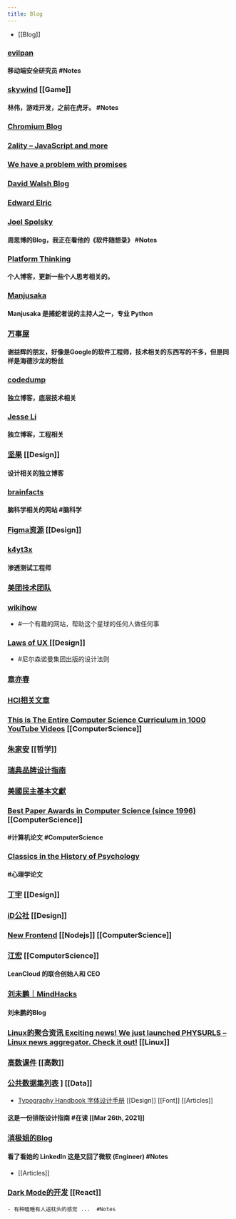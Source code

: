 ```yaml
---
title: Blog
---
```


- [[Blog]]
### [evilpan](https://evilpan.com/)
#### 移动端安全研究员 #Notes
### [skywind](http://www.skywind.me/blog/)  [[Game]]
#### 林伟，游戏开发，之前在虎牙。 #Notes
### [Chromium Blog](https://blog.chromium.org/)
### [2ality – JavaScript and more](https://2ality.com/)
### [We have a problem with promises](https://pouchdb.com/2015/05/18/we-have-a-problem-with-promises.html)
### [David Walsh Blog ](https://davidwalsh.name/)
### [Edward Elric](https://edward40.com/)
### [Joel Spolsky](https://www.joelonsoftware.com/)
#### 周思博的Blog，我正在看他的《软件随想录》 #Notes
### [Platform Thinking](https://pt.plus/)
#### 个人博客，更新一些个人思考相关的。
### [Manjusaka](https://manjusaka.itscoder.com/)
#### Manjusaka 是捕蛇者说的主持人之一，专业 Python
### [万事屋](https://tcya.xyz/)
#### 谢益辉的朋友，好像是Google的软件工程师，技术相关的东西写的不多，但是同样是海德沙龙的粉丝
### [codedump](https://www.codedump.info/)
#### 独立博客，底层技术相关
### [Jesse Li](https://blog.jse.li/)
#### 独立博客，工程相关
### [坚果](https://pandaqr.github.io/) [[Design]]
#### 设计相关的独立博客
### [brainfacts](https://www.brainfacts.org/)
#### 脑科学相关的网站 #脑科学
### [Figma资源](https://figma.cool/) [[Design]]
### [k4yt3x](https://k4yt3x.com/about/)
#### 渗透测试工程师
### [美团技术团队](https://tech.meituan.com/)
### [wikihow](https://zh.wikihow.com/%E9%A6%96%E9%A1%B5)
- #一个有趣的网站，帮助这个星球的任何人做任何事
### [Laws of UX ](https://lawsofux.com/) [[Design]]
- #尼尔森诺曼集团出版的设计法则
### [章亦春](https://blog.openresty.com.cn/cn/authors/%E7%AB%A0%E4%BA%A6%E6%98%A5/)
### [HCI相关文章](https://www.douban.com/group/topic/121060767/?dt_dapp=1)
### [This is The Entire Computer Science Curriculum in 1000 YouTube Videos](https://laconicml.com/computer-science-curriculum-youtube-videos/) [[ComputerScience]]
### [朱家安](https://intersection.tw/%E6%88%91%E6%BC%B8%E6%BC%B8%E4%B8%8D%E4%BF%A1%E4%BB%BB-ux-%E7%9A%84%E5%8E%9F%E5%9B%A0-c9ea15dd2ca7) [[哲学]]
### [瑞典品牌设计指南](https://identity.sweden.se/en)
### [美國民主基本文獻](https://web-archive-2017.ait.org.tw/infousa/zhtw/PUBS/BasicReadings/demo.htm)
### [Best Paper Awards in Computer Science (since 1996)](https://jeffhuang.com/best_paper_awards/) [[ComputerScience]]
#### #计算机论文 #ComputerScience
### [Classics in the History of Psychology](http://psychclassics.yorku.ca/topic.htm#cognition)
#### #心理学论文
### [丁宇](https://dingyu.me/blog/) [[Design]]
### [iD公社](http://www.hi-id.com/) [[Design]]
### [New Frontend](https://nextfe.com/) [[Nodejs]] [[ComputerScience]]
### [江宏](https://1byte.io/) [[ComputerScience]]
#### LeanCloud 的联合创始人和 CEO
### [刘未鹏｜MindHacks](http://mindhacks.cn/)
#### 刘未鹏的Blog
### [Linux的聚合资讯 Exciting news! We just launched PHYSURLS – Linux news aggregator. Check it out!](https://devurls.com/) [[Linux]]
### [高数课件](http://www.drhuang.com/chinese/science/mathematics/ppt/) [[高数]]
### [公共数据集列表](https://www.freecodecamp.org/news/https-medium-freecodecamp-org-best-free-open-data-sources-anyone-can-use-a65b514b0f2d/) ] [[Data]]
- [Typography Handbook 字体设计手册](https://typographyhandbook.com/#introduction) [[Design]] [[Font]]  [[Articles]]
#### 这是一份排版设计指南 #在读 [[Mar 26th, 2021]]
### [消极姐的Blog](https://www.xiaoji-chen.com/)
#### 看了看她的 LinkedIn 这是又回了微软 (Engineer) #Notes
- [[Articles]]
### [Dark Mode的开发](https://edward40.com/a-guide-to-building-a-personal-website-with-gatsby)  [[React]]
	- 有种瞌睡有人送枕头的感觉 ...  #Notes